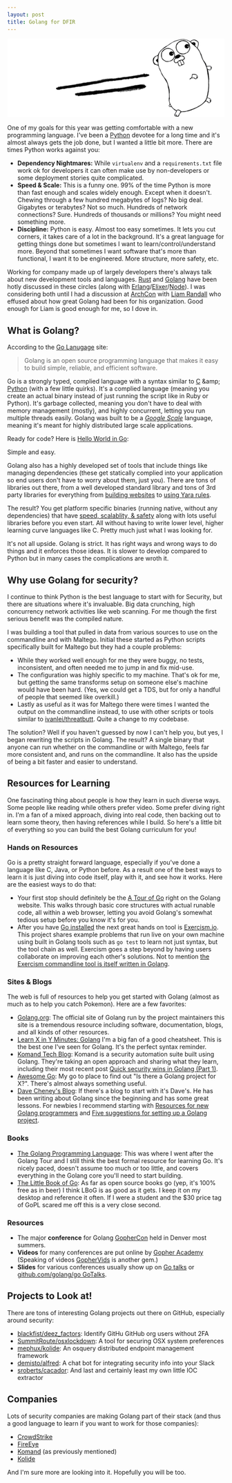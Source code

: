 ```yaml
---
layout: post
title: Golang for DFIR
---
```


![Golang](/public/golang.png)

One of my goals for this year was getting comfortable with a new programming language. I've been a [Python](https://www.python.org/) devotee for a long time and it's almost always gets the job done, but I wanted a little bit more. There are times Python works against you:

- __Dependency Nightmares:__ While `virtualenv` and a `requirements.txt` file work ok for developers it can often make use by non-developers or some deployment stories quite complicated.
- __Speed & Scale:__ This is a funny one. 99% of the time Python is more than fast enough and scales widely enough. Except when it doesn't. Chewing through a few hundred megabytes of logs? No big deal. Gigabytes or terabytes? Not so much. Hundreds of network connections? Sure. Hundreds of thousands or millions? You might need something more. 
- __Discipline:__ Python is easy. Almost too easy sometimes. It lets you cut corners, it takes care of a lot in the background. It's a great language for getting things done but sometimes I want to learn/control/understand more. Beyond that sometimes I want software that's more than functional, I want it to be engineered. More structure, more safety, etc.

Working for company made up of largely developers there's always talk about new development tools and languages. [Rust](https://www.rust-lang.org/) and [Golang](https://golang.org) have been hotly discussed in these circles (along with [Erlang](https://www.erlang.org/)/[Elixer](http://elixir-lang.org/)/[Node](https://nodejs.org/en/)). I was considering both until I had a discussion at [ArchCon](http://www.archc0n.org/) with [Liam Randall](https://twitter.com/hectaman) who effused about how great Golang had been for his organization. Good enough for Liam is good enough for me, so I dove in.

## What is Golang?

According to the [Go Lanugage](https://golang.org/) site:

> Golang is an open source programming language that makes it easy to build simple, reliable, and efficient software.

Go is a strongly typed, complied language with a syntax similar to [C](https://en.wikipedia.org/wiki/C_(programming_language)) &amp; [Python](https://www.python.org/) (with a few little quirks). It's a complied language (meaning you create an actual binary instead of just running the script like in Ruby or Python). It's garbage collected, meaning you don't have to deal with memory management (mostly), and highly concurrent, letting you run multiple threads easily. Golang was built to be a [_Google Scale_](https://talks.golang.org/2012/splash.slide) language, meaning it's meant for highly distributed large scale applications. 

Ready for code? Here is [Hello World in Go](https://gist.github.com/sroberts/86b6b2b70ce0f4daa972fa9c373f72c0):
<script src="https://gist.github.com/sroberts/86b6b2b70ce0f4daa972fa9c373f72c0.js"></script>

Simple and easy. 

Golang also has a highly developed set of tools that include things like managing dependencies (these get statically complied into your application so end users don't have to worry about them, just you). There are tons of libraries out there, from a well developed standard library and tons of 3rd party libraries for everything from [building websites](https://gin-gonic.github.io/gin/) to [using Yara rules](https://github.com/hillu/go-yara). 

The result? You get platform specific binaries (running native, without any dependencies) that have [speed, scalablity, &amp; safety](https://www.iron.io/go-after-2-years-in-production/) along with lots useful libraries before you even start. All without having to write lower level, higher learning curve languages like C. Pretty much just what I was looking for. 

It's not all upside. Golang is strict. It has right ways and wrong ways to do things and it enforces those ideas. It is slower to develop compared to Python but in many cases the complications are wroth it. 

## Why use Golang for security?

I continue to think Python is the best language to start with for Security, but there are situations where it's invaluable. Big data crunching, high concurrency network activities like web scanning. For me though the first serious benefit was the compiled nature. 

I was building a tool that pulled in data from various sources to use on the commandline and with Maltego. Initial these started as Python scripts specifically built for Maltego but they had a couple problems:

- While they worked well enough for me they were buggy, no tests, inconsistent, and often needed me to jump in and fix mid-use. 
- The configuration was highly specific to my machine. That's ok for me, but getting the same transforms setup on someone else's machine would have been hard. (Yes, we could get a TDS, but for only a handful of people that seemed like overkill.)
- Lastly as useful as it was for Maltego there were times I wanted the output on the commandline instead, to use with other scripts or tools similar to [ivanlei/threatbutt](https://github.com/ivanlei/threatbutt). Quite a change to my codebase.

The solution? Well if you haven't guessed by now I can't help you, but yes, I began rewriting the scripts in Golang. The result? A single binary that anyone can run whether on the commandline or with Maltego, feels far more consistent and, and runs on the commandline. It also has the upside of being a bit faster and easier to understand.

## Resources for Learning

One fascinating thing about people is how they learn in such diverse ways. Some people like reading while others prefer video. Some prefer diving right in. I'm a fan of a mixed approach, diving into real code, then backing out to learn some theory, then having references while I build. So here's a little bit of everything so you can build the best Golang curriculum for you!

### Hands on Resources

Go is a pretty straight forward language, especially if you've done a language like C, Java, or Python before. As a result one of the best ways to learn it is just diving into code itself, play with it, and see how it works. Here are the easiest ways to do that:

- Your first stop should definitely be the [A Tour of Go](https://tour.golang.org/) right on the Golang website. This walks through basic core structures with actual runable code, all within a web browser, letting you avoid Golang's somewhat tedious setup before you know it's for you.
- After you have [Go installed](https://golang.org/doc/install) the next great hands on tool is [Exercism.io](http://exercism.io/). This project shares example problems that run live on your own machine using built in Golang tools such as `go test` to learn not just syntax, but the tool chain as well. Exercism goes a step beyond by having users collaborate on improving each other's solutions. Not to mention [the Exercism commandline tool is itself written in Golang](https://github.com/exercism/cli).

### Sites & Blogs

The web is full of resources to help you get started with Golang (almost as much as to help you catch Pokemon). Here are a few favorites:

- [Golang.org](https://golang.org/): The official site of Golang run by the project maintainers this site is a tremendous resource including software, documentation, blogs, and all kinds of other resources.
- [Learn X in Y Minutes: Golang](https://learnxinyminutes.com/docs/go/) I'm a big fan of a good cheatsheet. This is the best one I've seen for Golang. It's the perfect syntax reminder.
- [Komand Tech Blog](https://blog.komand.com/topic/komand-tech): Komand is a security automation suite built using Golang. They're taking an open approach and sharing what they learn, including their most recent post [Quick security wins in Golang (Part 1)](https://blog.komand.com/quick-security-wins-in-golang).
- [Awesome Go](http://awesome-go.com/): My go to place to find out "Is there a Golang project for X?". There's almost always something useful.
- [Dave Cheney's Blog](http://dave.cheney.net/): If there's a blog to start with it's Dave's. He has been writing about Golang since the beginning and has some great lessons. For newbies I recommend starting with [Resources for new Golang programmers](http://dave.cheney.net/resources-for-new-go-programmers) and [Five suggestions for setting up a Golang project](http://dave.cheney.net/2014/12/01/five-suggestions-for-setting-up-a-go-project).

### Books

- [The Golang Programming Language](http://www.gopl.io/): This was where I went after the Golang Tour and I still think the best formal resource for learning Go. It's nicely paced, doesn't assume too much or too little, and covers everything in the Golang core you'll need to start building. 
- [The Little Book of Go](http://openmymind.net/The-Little-Go-Book/): As far as open source books go (yep, it's 100% free as in beer) I think LBoG is as good as it gets. I keep it on my desktop and reference it often. If I were a student and the $30 price tag of GoPL scared me off this is a very close second.

### Resources
- The major __conference__ for Golang [GopherCon](https://www.gophercon.com/) held in Denver most summers.
- __Videos__ for many conferences  are put online by [Gopher Academy](https://www.youtube.com/channel/UCx9QVEApa5BKLw9r8cnOFEA) (Speaking of videos [GopherVids](http://gophervids.appspot.com/) is another gem.) 
- __Slides__ for various conferences usually show up on [Go talks](https://talks.golang.org/) or [github.com/golang/go GoTalks](https://github.com/golang/go/wiki/GoTalks).

## Projects to Look at!

There are tons of interesting Golang projects out there on GitHub, especially around security:

- [blackfist/deez_factors](https://github.com/blackfist/deez_factors): Identify GitHu GitHub org users without 2FA
- [SummitRoute/osxlockdown](https://github.com/SummitRoute/osxlockdown): A tool for securing OSX system preferences
- [mephux/kolide](https://github.com/mephux/kolide): An osquery distributed endpoint management framework
- [demisto/alfred](https://github.com/demisto/alfred): A chat bot for integrating security info into your Slack
- [sroberts/cacador](https://github.com/sroberts/cacador): And last and certainly least my own little IOC extractor

## Companies
Lots of security companies are making Golang part of their stack (and thus a good language to learn if you want to work for those companies):

- [CrowdStrike](https://www.crowdstrike.com/)
- [FireEye](https://www.fireeye.com/)
- [Komand](https://www.komand.com/) (as previously mentioned)
- [Kolide](https://kolide.co/)

And I'm sure more are looking into it. Hopefully you will be too.
